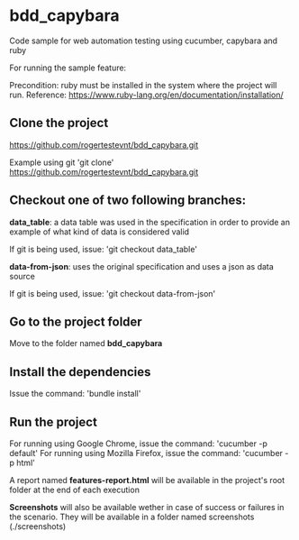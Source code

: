 # bdd_capybara
Code sample for web automation testing using cucumber, capybara and ruby

For running the sample feature:

Precondition: ruby must be installed in the system where the project will run. 
Reference: https://www.ruby-lang.org/en/documentation/installation/

## Clone the project

https://github.com/rogertestevnt/bdd_capybara.git

Example using git 'git clone' https://github.com/rogertestevnt/bdd_capybara.git

## Checkout one of two following branches:

**data_table**: a data table was used in the specification in order to provide an example of what kind of data is considered valid

If git is being used, issue: 'git checkout data_table'

**data-from-json**: uses the original specification and uses a json as data source

If git is being used, issue: 'git checkout data-from-json'

## Go to the project folder
Move to the folder named **bdd_capybara**

## Install the dependencies
Issue the command: 'bundle install'

## Run the project

For running using Google Chrome, issue the command: 'cucumber -p default'
For running using Mozilla Firefox, issue the command: 'cucumber -p html'

A report named **features-report.html** will be available in the project's root folder at the end of each execution

**Screenshots** will also be available wether in case of success or failures in the scenario. They will be available
in a folder named screenshots (./screenshots)




